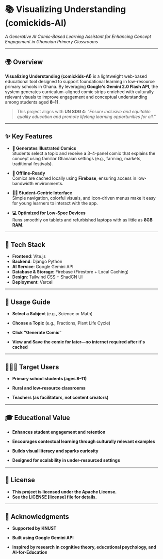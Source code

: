 # 📚 Visualizing Understanding (comickids-AI)
*A Generative AI Comic-Based Learning Assistant for Enhancing Concept Engagement in Ghanaian Primary Classrooms*

---

## 🌍 Overview

**Visualizing Understanding (comickids-AI)** is a lightweight web-based educational tool designed to support foundational learning in low-resource primary schools in Ghana. By leveraging **Google's Gemini 2.0 Flash API**, the system generates curriculum-aligned comic strips enriched with culturally relevant visuals to improve engagement and conceptual understanding among students aged **8–11**.

> This project aligns with **UN SDG 4**: _“Ensure inclusive and equitable quality education and promote lifelong learning opportunities for all.”_

---

## ✨ Key Features

- **🎨 Generates Illustrated Comics**  
  Students select a topic and receive a 3–4-panel comic that explains the concept using familiar Ghanaian settings (e.g., farming, markets, traditional festivals).

- **📶 Offline-Ready**  
  Comics are cached locally using **Firebase**, ensuring access in low-bandwidth environments.

- **👧🏽 Student-Centric Interface**  
  Simple navigation, colorful visuals, and icon-driven menus make it easy for young learners to interact with the app.

- **💻 Optimized for Low-Spec Devices**  
  Runs smoothly on tablets and refurbished laptops with as little as **8GB RAM**.

---

## 🧰 Tech Stack

- **Frontend**: Vite.js
- **Backend**: Django Python 
- **AI Service**: Google Gemini API  
- **Database & Storage**: Firebase (Firestore + Local Caching)  
- **Design**: Tailwind CSS + ShadCN UI  
- **Deployment**: Vercel

---

## 📖 Usage Guide
- **Select a Subject** (e.g., Science or Math)

- **Choose a Topic** (e.g., Fractions, Plant Life Cycle)

- **Click "Generate Comic"**

- **View and Save the comic for later—no internet required after it's cached**

---

## 🧑🏾‍🏫 Target Users
- **Primary school students (ages 8–11)**

- **Rural and low-resource classrooms**

- **Teachers (as facilitators, not content creators)**

---

## 🎓 Educational Value
- **Enhances student engagement and retention**

- **Encourages contextual learning through culturally relevant examples**

- **Builds visual literacy and sparks curiosity**

- **Designed for scalability in under-resourced settings**

---

## 🪪 License
- **This project is licensed under the Apache License.**
- **See the LICENSE [license] file for details.**

---

## 🙏 Acknowledgments
- **Supported by KNUST**

- **Built using Google Gemini API**

- **Inspired by research in cognitive theory, educational psychology, and AI-for-Education**

